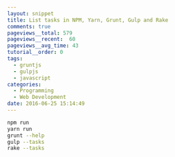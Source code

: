 ```yaml
---
layout: snippet
title: List tasks in NPM, Yarn, Grunt, Gulp and Rake
comments: true
pageviews__total: 579
pageviews__recent:  60
pageviews__avg_time: 43
tutorial__order: 0
tags:
  - gruntjs
  - gulpjs
  - javascript
categories:
  - Programming
  - Web Development
date: 2016-06-25 15:14:49
---
```


```bash
npm run
yarn run
grunt --help
gulp --tasks
rake --tasks
```
